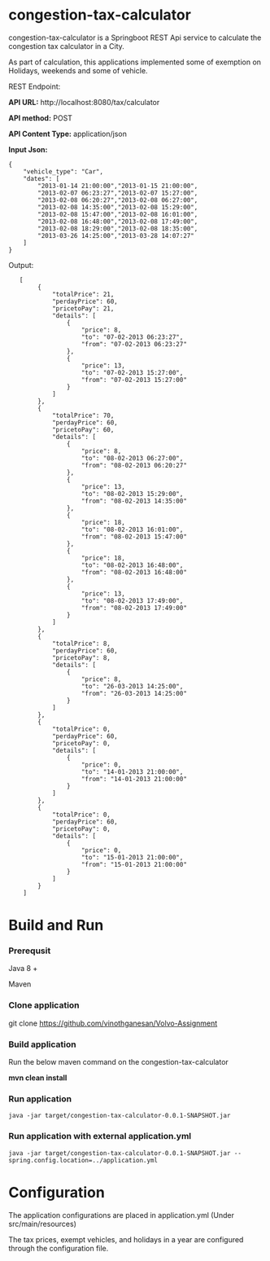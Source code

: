 # congestion-tax-calculator

congestion-tax-calculator is a Springboot REST Api service to calculate the congestion  tax calculator in a City.

As part of calculation, this applications implemented some of exemption on Holidays, weekends and some of vehicle.

REST Endpoint:

**API URL:** http://localhost:8080/tax/calculator

**API method:** POST

**API Content Type:** application/json

**Input Json:** 

    {
	    "vehicle_type": "Car",
	    "dates": [
	        "2013-01-14 21:00:00","2013-01-15 21:00:00",
	        "2013-02-07 06:23:27","2013-02-07 15:27:00",
	        "2013-02-08 06:20:27","2013-02-08 06:27:00",
	        "2013-02-08 14:35:00","2013-02-08 15:29:00",
	        "2013-02-08 15:47:00","2013-02-08 16:01:00",
	        "2013-02-08 16:48:00","2013-02-08 17:49:00",
	        "2013-02-08 18:29:00","2013-02-08 18:35:00",
	        "2013-03-26 14:25:00","2013-03-28 14:07:27"
	    ]
	}
	
   Output: 

       [
		    {
		        "totalPrice": 21,
		        "perdayPrice": 60,
		        "pricetoPay": 21,
		        "details": [
		            {
		                "price": 8,
		                "to": "07-02-2013 06:23:27",
		                "from": "07-02-2013 06:23:27"
		            },
		            {
		                "price": 13,
		                "to": "07-02-2013 15:27:00",
		                "from": "07-02-2013 15:27:00"
		            }
		        ]
		    },
		    {
		        "totalPrice": 70,
		        "perdayPrice": 60,
		        "pricetoPay": 60,
		        "details": [
		            {
		                "price": 8,
		                "to": "08-02-2013 06:27:00",
		                "from": "08-02-2013 06:20:27"
		            },
		            {
		                "price": 13,
		                "to": "08-02-2013 15:29:00",
		                "from": "08-02-2013 14:35:00"
		            },
		            {
		                "price": 18,
		                "to": "08-02-2013 16:01:00",
		                "from": "08-02-2013 15:47:00"
		            },
		            {
		                "price": 18,
		                "to": "08-02-2013 16:48:00",
		                "from": "08-02-2013 16:48:00"
		            },
		            {
		                "price": 13,
		                "to": "08-02-2013 17:49:00",
		                "from": "08-02-2013 17:49:00"
		            }
		        ]
		    },
		    {
		        "totalPrice": 8,
		        "perdayPrice": 60,
		        "pricetoPay": 8,
		        "details": [
		            {
		                "price": 8,
		                "to": "26-03-2013 14:25:00",
		                "from": "26-03-2013 14:25:00"
		            }
		        ]
		    },
		    {
		        "totalPrice": 0,
		        "perdayPrice": 60,
		        "pricetoPay": 0,
		        "details": [
		            {
		                "price": 0,
		                "to": "14-01-2013 21:00:00",
		                "from": "14-01-2013 21:00:00"
		            }
		        ]
		    },
		    {
		        "totalPrice": 0,
		        "perdayPrice": 60,
		        "pricetoPay": 0,
		        "details": [
		            {
		                "price": 0,
		                "to": "15-01-2013 21:00:00",
		                "from": "15-01-2013 21:00:00"
		            }
		        ]
		    }
		]

# Build and Run

### Prerequsit

Java 8 +

Maven

### Clone application 
git clone https://github.com/vinothganesan/Volvo-Assignment

### Build application 

Run the below maven command on the congestion-tax-calculator

**mvn clean install**

### Run application

    java -jar target/congestion-tax-calculator-0.0.1-SNAPSHOT.jar

### Run application with external application.yml

    java -jar target/congestion-tax-calculator-0.0.1-SNAPSHOT.jar --spring.config.location=../application.yml

# Configuration
The application configurations are placed in application.yml (Under src/main/resources)

The tax prices, exempt vehicles, and holidays in a year are configured through the configuration file.
